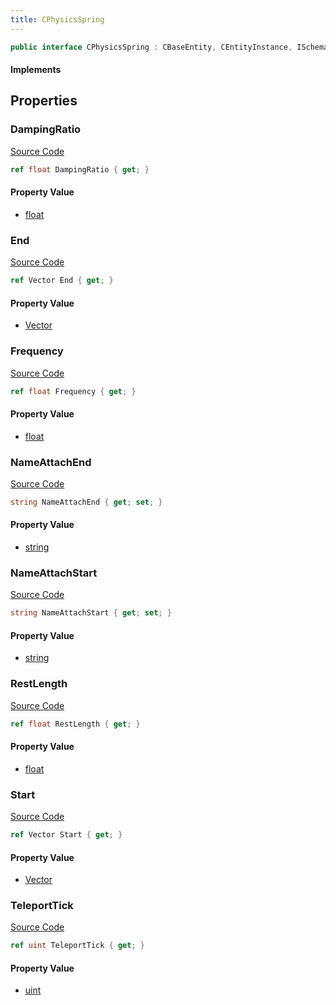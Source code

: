 ```yaml
---
title: CPhysicsSpring
---
```


```csharp
public interface CPhysicsSpring : CBaseEntity, CEntityInstance, ISchemaClass<CEntityInstance>, ISchemaClass<CBaseEntity>, ISchemaClass<CPhysicsSpring>, ISchemaField, ISchemaClass, INativeHandle
```

#### Implements

## Properties

### DampingRatio

[Source Code](https://github.com/swiftly-solution/swiftlys2/blob/beta/managed/src/SwiftlyS2.Generated/Schemas/Interfaces/CPhysicsSpring.cs#L18)

```csharp
ref float DampingRatio { get; }
```

#### Property Value

- [float](https://learn.microsoft.com/dotnet/api/system.single)

### End

[Source Code](https://github.com/swiftly-solution/swiftlys2/blob/beta/managed/src/SwiftlyS2.Generated/Schemas/Interfaces/CPhysicsSpring.cs#L28)

```csharp
ref Vector End { get; }
```

#### Property Value

- [Vector](/docs/api/shared/natives/vector)

### Frequency

[Source Code](https://github.com/swiftly-solution/swiftlys2/blob/beta/managed/src/SwiftlyS2.Generated/Schemas/Interfaces/CPhysicsSpring.cs#L16)

```csharp
ref float Frequency { get; }
```

#### Property Value

- [float](https://learn.microsoft.com/dotnet/api/system.single)

### NameAttachEnd

[Source Code](https://github.com/swiftly-solution/swiftlys2/blob/beta/managed/src/SwiftlyS2.Generated/Schemas/Interfaces/CPhysicsSpring.cs#L24)

```csharp
string NameAttachEnd { get; set; }
```

#### Property Value

- [string](https://learn.microsoft.com/dotnet/api/system.string)

### NameAttachStart

[Source Code](https://github.com/swiftly-solution/swiftlys2/blob/beta/managed/src/SwiftlyS2.Generated/Schemas/Interfaces/CPhysicsSpring.cs#L22)

```csharp
string NameAttachStart { get; set; }
```

#### Property Value

- [string](https://learn.microsoft.com/dotnet/api/system.string)

### RestLength

[Source Code](https://github.com/swiftly-solution/swiftlys2/blob/beta/managed/src/SwiftlyS2.Generated/Schemas/Interfaces/CPhysicsSpring.cs#L20)

```csharp
ref float RestLength { get; }
```

#### Property Value

- [float](https://learn.microsoft.com/dotnet/api/system.single)

### Start

[Source Code](https://github.com/swiftly-solution/swiftlys2/blob/beta/managed/src/SwiftlyS2.Generated/Schemas/Interfaces/CPhysicsSpring.cs#L26)

```csharp
ref Vector Start { get; }
```

#### Property Value

- [Vector](/docs/api/shared/natives/vector)

### TeleportTick

[Source Code](https://github.com/swiftly-solution/swiftlys2/blob/beta/managed/src/SwiftlyS2.Generated/Schemas/Interfaces/CPhysicsSpring.cs#L30)

```csharp
ref uint TeleportTick { get; }
```

#### Property Value

- [uint](https://learn.microsoft.com/dotnet/api/system.uint32)

